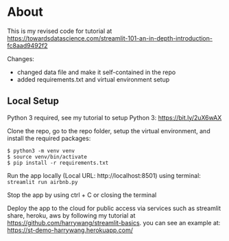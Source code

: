 # About

This is my revised code for tutorial at https://towardsdatascience.com/streamlit-101-an-in-depth-introduction-fc8aad9492f2

Changes:

- changed data file and make it self-contained in the repo
- added requirements.txt and virtual environment setup

## Local Setup

Python 3 required, see my tutorial to setup Python 3: https://bit.ly/2uX6wAX

Clone the repo, go to the repo folder, setup the virtual environment, and install the required packages:


```shell
$ python3 -m venv venv
$ source venv/bin/activate
$ pip install -r requirements.txt
```

Run the app locally (Local URL: http://localhost:8501) using terminal: `streamlit run airbnb.py` 

Stop the app by using ctrl + C or closing the terminal

Deploy the app to the cloud for public access via services such as streamlit share, heroku, aws by following my tutorial at https://github.com/harrywang/streamlit-basics. you can see an example at: https://st-demo-harrywang.herokuapp.com/
